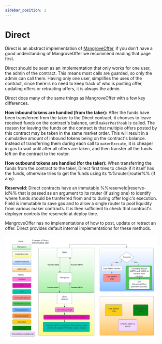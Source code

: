 ```yaml
---
sidebar_position: 2
---
```


# Direct

Direct is an abstract implementation of [MangroveOffer](mangrove-offer.md), if you don't have a good understanding of MangroveOffer we recommend reading that page first.

Direct should be seen as an implementation that only works for one user, the admin of the contract. This means most calls are guarded, so only the admin can call them. Having only one user, simplifies the uses of the contract, since there is no need to keep track of who is posting offer, updating offers or retracting offers, it is always the admin.

Direct does many of the same things as MangroveOffer with a few key differences.

**How inbound tokens are handled (from the taker):** After the funds have been transferred from the taker to the Direct contract, it chooses to leave received funds on the contract's balance, until `makerPosthook` is called. The reason for leaving the funds on the contract is that multiple offers posted by this contract may be taken in the same market order. This will result in a cumulative amount of inbound tokens being on the contract's balance. Instead of transferring them during each call to `makerExecute`, it is cheaper in gas to wait until after all offers are taken, and then transfer all the funds left on the contract to the router.

**How outbound tokens are handled (for the taker):** When transferring the funds from the contract to the taker, Direct first tries to check if it itself has the funds, otherwise tries to get the funds using its %%router|router%% (if any).

**ReserveId:** Direct contracts have an immutable %%reserveId|reserve-id%% that is passed as an argument to its router (if using one) to identify where funds should be tranferred from and to during offer logic's execution. Field is immutable to save gas and to allow a single router to pool liquidity from various maker contracts. It is then sufficient to check that contract's deployer controls the reserveId at deploy time.

MangroveOffer has no implementations of how to post, update or retract an offer. Direct provides default internal implementations for these methods. 

![Flow of taking a offer made by Direct](../../../../static/img/assets/Direct.png)
